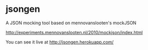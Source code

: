 jsongen
=======

A JSON mocking tool based on mennovanslooten's mockJSON

http://experiments.mennovanslooten.nl/2010/mockjson/index.html

You can see it live at
http://jsongen.herokuapp.com/